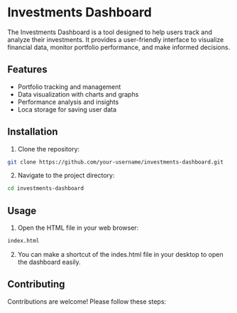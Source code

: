 # Investments Dashboard
The Investments Dashboard is a tool designed to help users track and analyze their investments. 
It provides a user-friendly interface to visualize financial data, monitor portfolio performance, and make informed decisions.

## Features

- Portfolio tracking and management
- Data visualization with charts and graphs
- Performance analysis and insights
- Loca storage for saving user data

## Installation

1. Clone the repository:
  ```bash
  git clone https://github.com/your-username/investments-dashboard.git
  ```
2. Navigate to the project directory:
  ```bash
  cd investments-dashboard
  ```

## Usage

1. Open the HTML file in your web browser:
  ```bash
  index.html
  ```
2. You can make a shortcut of the indes.html file in your desktop to open the dashboard easily.

## Contributing
Contributions are welcome! Please follow these steps:
